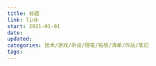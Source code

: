 ```yaml
---
title: 标题
link: link
start: 2021-01-01
date: 
updated: 
categories: 技术/游戏/杂谈/随笔/有感/清单/作品/笔记
tags: 
---
```


## 

